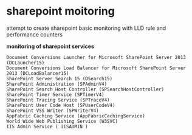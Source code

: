 # sharepoint moitoring

attempt to create sharepoint basic monitoring with LLD rule and performance counters

**monitoring of sharepoint services**

    Document Conversions Launcher for Microsoft SharePoint Server 2013 (DCLauncher15)
    Document Conversions Load Balancer for Microsoft SharePoint Server 2013 (DCLoadBalancer15)
    SharePoint Server Search 15 (OSearch15)
    SharePoint Administration (SPAdminV4)
    SharePoint Search Host Controller (SPSearchHostController)
    SharePoint Timer Service (SPTimerV4)
    SharePoint Tracing Service (SPTraceV4)
    SharePoint User Code Host (SPUserCodeV4)
    SharePoint VSS Writer (SPWriterV4)
    AppFabric Caching Service (AppFabricCachingService)
    World Wide Web Publishing Service (W3SVC)
    IIS Admin Service ( IISADMIN )
